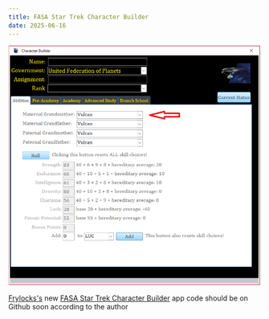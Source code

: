 ```yaml
---
title: FASA Star Trek Character Builder
date: 2025-06-16
---
```

![FASA Star Trek Character Builder](/images/character-gen.webp)

[Frylocks's](https://gsllcblog.com/author/gsllc/) new [FASA Star Trek Character Builder](https://gsllcblog.com/2025/06/12/hereigoagainfasastartrekcharacterbuilder/) app code should be on Github soon according to the author
